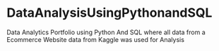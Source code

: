 # DataAnalysisUsingPythonandSQL
Data Analytics Portfolio using Python And SQL where all data from a Ecommerce Website data from Kaggle  was used for Analysis 
